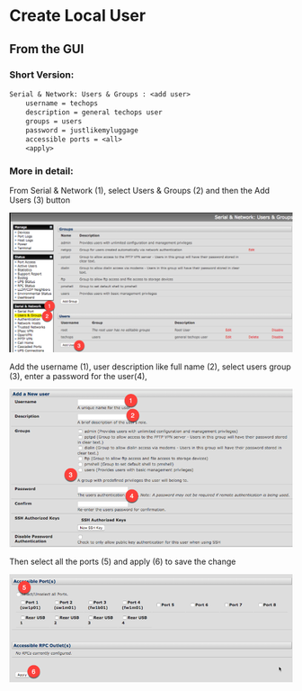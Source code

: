 # Create Local User

## From the GUI
### Short Version: 
```
Serial & Network: Users & Groups : <add user> 
    username = techops
    description = general techops user
    groups = users
    password = justlikemyluggage
    accessible ports = <all>
    <apply> 
```
### More in detail: 

From Serial & Network (1), select Users & Groups (2) and then the Add Users (3) button

<img src="img/usr01.png" width="600" alt="">

Add the username (1), user description like full name (2), select users group (3), enter a password for the user(4),

<img src="img/usr02.png" width="600" alt="">

Then select all the ports (5) and apply (6) to save the change

<img src="img/usr03.png" width="600" alt="">
